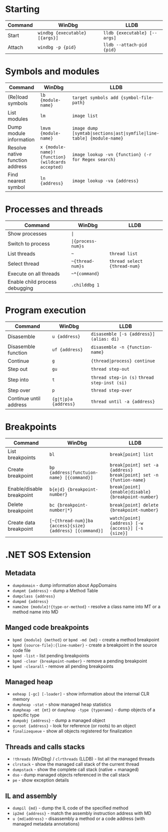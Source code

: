 # Starting
Command | WinDbg | LLDB
--- | --- | ---
Start | `windbg {executable} [{args}]` | `lldb {executable} [--args]`
Attach | `windbg -p {pid}` | `lldb --attach-pid {pid}`

# Symbols and modules
Command | WinDbg | LLDB
--- | --- | ---
(Re)load symbols | `lb {module-name}` | `target symbols add {symbol-file-path}`
List modules | `lm` | `image list`
Dump module information | `lmvm {module-name}` | `image dump [symtab\|sections\|ast\|symfile\|line-table] {module-name}`
Resolve native function address | `x {module-name}!{function} (wildcards accepted)` | `image lookup -vn {function} (-r for Regex search)`
Find nearest symbol | `ln {address}` | `image lookup -va {address}`

# Processes and threads
Command | WinDbg | LLDB
--- | --- | ---
Show processes | `\|` |
Switch to process | `\|{process-num}s` |
List threads | `~` | `thread list`
Select thread | `~{thread-num}s` | `thread select {thread-num}`
Execute on all threads | `~*{command}` |
Enable child process debugging | `.childdbg 1` |

# Program execution
Command | WinDbg | LLDB
--- | --- | ---
Disasemble | `u {address}` | `disasemble [-s {address}] (alias: di)`
Disasemble function | `uf {address}` | `disasemble -n {function-name}`
Continue | `g` | `{thread\|process} continue`
Step out | `gu` | `thread step-out`
Step into | `t` | `thread step-in (s)` `thread step-inst (si)`
Step over | `p` | `thread step-over`
Continue until address | `{g\|t\|p}a {address}` | `thread until -a {address}`

# Breakpoints
Command | WinDbg | LLDB
--- | --- | ---
List breakpoints | `bl` | `break[point] list`
Create breakpoint | `bp {address\|functuion-name} [{command}]` | `break[point] set -a {address}` `break[point] set -n {funtion-name}`
Enable/disable breakpoint | `b{e\|d} {breakpoint-number}` | `break[point] {enable\|disable} {breakpoint-number}`
Delete breakpoint | `bc {breakpoint-number\|*}` | `break[point] delete {breakpoint-number}`
Create data breakpoint | `[~{thread-num}]ba {access}{size}{address} [{command}]` | `watch[point] {address} [-w {access}] [-s {size}]`

# .NET SOS Extension
## Metadata
* `dumpdomain` - dump information about AppDomains
* `dumpmt {address}` - dump a Method Table 
* `dumpclass {address}`
* `dumpmd {address}`
* `name2ee {module}!{type-or-method}` - resolve a class name into MT or a method name into MD

## Manged code breakpoints
* `bpmd {module} {method}` or `bpmd -md {md}` - create a method breakpoint
* `bpmd {source-file}:{line-number}` - create a breakpoint in the source code file
* `bpmd -list` - list pending breakpoints
* `bpmd -clear {breakpoint-number}` - remove a pending breakpoint
* `bpmd -clearall` - remove all pending breakpoints

## Managed heap
* `eeheap [-gc] [-loader]` - show information about the internal CLR memory
* `dumpheap -stat` - show managed heap statistics
* `dumpheap -mt {mt}` or `dumpheap -type {typename}` - dump objects of a specific type
* `dumpobj {address}` - dump a managed object
* `gcroot {address}` - look for reference (or roots) to an object
* `finalizequeue` - show all objects registered for finalization

## Threads and calls stacks
* `!threads` (WinDbg) / `clrthreads` (LLDB) - list all the managed threads
* `clrstack` - show the managed call stack of the current thread
* `dumpstack` - show the complete call stack (native + managed)
* `dso` - dump managed objects referenced in the call stack
* `pe` - show exception details

## IL and assembly
* `dumpil {md}` - dump the IL code of the specified method
* `ip2md {address}` - match the assembly instruction address with MD
* `u {md|address}` - disassembly a method or a code address (with managed metadata annotations)
